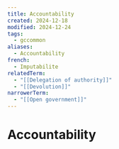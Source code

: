 ```yaml
---
title: Accountability
created: 2024-12-18
modified: 2024-12-24
tags:
  - gccommon
aliases:
  - Accountability
french:
  - Imputabilite
relatedTerm:
  - "[[Delegation of authority]]"
  - "[[Devolution]]"
narrowerTerm:
  - "[[Open government]]"
---
```

# Accountability
